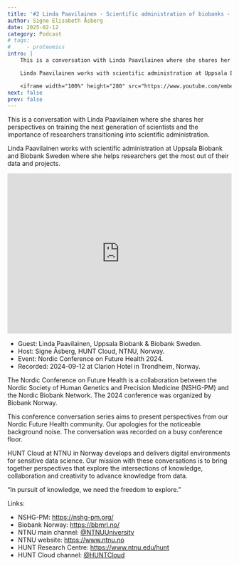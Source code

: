```yaml
---
title: '#2 Linda Paavilainen - Scientific administration of biobanks - NCFH 2024 - NTNU | HUNT Cloud'
author: Signe Elisabeth Åsberg
date: 2025-02-12
category: Podcast
# tags:
#     - proteomics
intro: |
    This is a conversation with Linda Paavilainen where she shares her perspectives on training the next generation of scientists and the importance of researchers transitioning into scientific administration.

    Linda Paavilainen works with scientific administration at Uppsala Biobank and Biobank Sweden where she helps researchers get the most out of their data and projects.

    <iframe width="100%" height="280" src="https://www.youtube.com/embed/GLzEmaiv06E" title="YouTube video player" frameborder="0" allow="accelerometer; autoplay; clipboard-write; encrypted-media; gyroscope; picture-in-picture; web-share" referrerpolicy="strict-origin-when-cross-origin" allowfullscreen></iframe>
next: false
prev: false
---
```


<PostDetail>

This is a conversation with Linda Paavilainen where she shares her perspectives on training the next generation of scientists and the importance of researchers transitioning into scientific administration.

Linda Paavilainen works with scientific administration at Uppsala Biobank and Biobank Sweden where she helps researchers get the most out of their data and projects.

<iframe width="100%" height="360" src="https://www.youtube.com/embed/GLzEmaiv06E" title="YouTube video player" frameborder="0" allow="accelerometer; autoplay; clipboard-write; encrypted-media; gyroscope; picture-in-picture; web-share" referrerpolicy="strict-origin-when-cross-origin" allowfullscreen></iframe>

- Guest: Linda Paavilainen, Uppsala Biobank & Biobank Sweden.
- Host: Signe Åsberg, HUNT Cloud, NTNU, Norway.
- Event: Nordic Conference on Future Health 2024.
- Recorded: 2024-09-12 at Clarion Hotel in Trondheim, Norway.

The Nordic Conference on Future Health is a collaboration between the Nordic Society of Human Genetics and Precision Medicine (NSHG-PM) and the Nordic Biobank Network. The 2024 conference was organized by Biobank Norway.

This conference conversation series aims to present perspectives from our Nordic Future Health community. Our apologies for the noticeable background noise. The conversation was recorded on a busy conference floor.

HUNT Cloud at NTNU in Norway develops and delivers digital environments for sensitive data science. Our mission with these conversations is to bring together perspectives that explore the intersections of knowledge, collaboration and creativity to advance knowledge from data.

“In pursuit of knowledge, we need the freedom to explore.”

Links:

- NSHG-PM: https://nshg-pm.org/
- Biobank Norway: https://bbmri.no/
- NTNU main channel: [@NTNUUniversity](https://www.youtube.com/@NTNUUniversity)
- NTNU website: https://www.ntnu.no
- HUNT Research Centre: https://www.ntnu.edu/hunt
- HUNT Cloud channel: [@HUNTCloud](https://www.youtube.com/@HUNTCloud)


</PostDetail>
